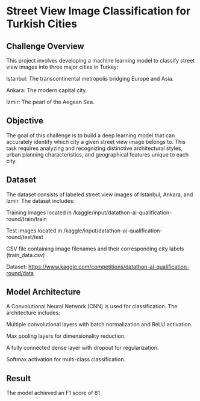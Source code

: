 # Street View Image Classification for Turkish Cities

## Challenge Overview

This project involves developing a machine learning model to classify street view images into three major cities in Turkey:

Istanbul: The transcontinental metropolis bridging Europe and Asia.

Ankara: The modern capital city.

Izmir: The pearl of the Aegean Sea.

## Objective

The goal of this challenge is to build a deep learning model that can accurately identify which city a given street view image belongs to. This task requires analyzing and recognizing distinctive architectural styles, urban planning characteristics, and geographical features unique to each city.

## Dataset

The dataset consists of labeled street view images of Istanbul, Ankara, and Izmir. The dataset includes:

Training images located in /kaggle/input/datathon-ai-qualification-round/train/train

Test images located in /kaggle/input/datathon-ai-qualification-round/test/test

CSV file containing image filenames and their corresponding city labels (train_data.csv)

Dataset: https://www.kaggle.com/competitions/datathon-ai-qualification-round/data

## Model Architecture

A Convolutional Neural Network (CNN) is used for classification. The architecture includes:

Multiple convolutional layers with batch normalization and ReLU activation.

Max pooling layers for dimensionality reduction.

A fully connected dense layer with dropout for regularization.

Softmax activation for multi-class classification.

## Result
The model achieved an F1 score of 81
